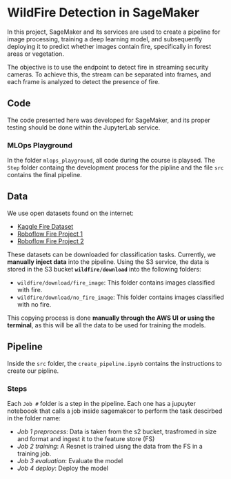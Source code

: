# WildFire Detection in SageMaker

In this project, SageMaker and its services are used to create a pipeline for image processing, training a deep learning model, and subsequently deploying it to predict whether images contain fire, specifically in forest areas or vegetation.

The objective is to use the endpoint to detect fire in streaming security cameras. To achieve this, the stream can be separated into frames, and each frame is analyzed to detect the presence of fire.

## Code

The code presented here was developed for SageMaker, and its proper testing should be done within the JupyterLab service.

### MLOps Playground

In the folder `mlops_playground`, all code during the course is playsed. The `Step` folder containg the development process for the pipline and the file `src` contains the final pipeline.

## Data

We use open datasets found on the internet:

* [Kaggle Fire Dataset](https://www.kaggle.com/datasets/phylake1337/fire-dataset)
* [Roboflow Fire Project 1](https://universe.roboflow.com/fire-iak32/fire-project/dataset/4)
* [Roboflow Fire Project 2](https://universe.roboflow.com/fire-dataset-tp9jt/fire-detection-sejra/)

These datasets can be downloaded for classification tasks. Currently, we **manually inject data** into the pipeline. Using the S3 service, the data is stored in the S3 bucket **`wildfire/download`** into the following folders:

* `wildfire/download/fire_image`: This folder contains images classified with fire.
* `wildfire/download/no_fire_image`: This folder contains images classified with no fire.

This copying process is done **manually through the AWS UI or using the terminal**, as this will be all the data to be used for training the models.

## Pipeline

Inside the `src` folder, the `create_pipeline.ipynb` contains the instructions to create our pipline.

### Steps

Each `Job #` folder is a step in the pipeline. Each one has a jupuyter noteboook that calls a job inside sagemakcer to perform the task descirbed in the folder name:

* *Job 1 preprocess*: Data is taken from the s2 bucket, trasfromed in size and format and ingest it to the feature store (FS)
* *Job 2 training*: A Resnet is trained uisng the data from the FS in a training job.
* *Job 3 evaluation*: Evaluate the model
* *Job 4 deploy*: Deploy the model